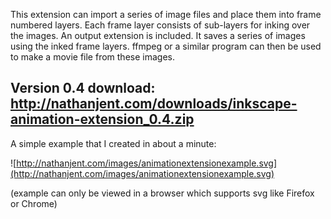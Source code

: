 This extension can import a series of image files and place them into frame numbered layers. Each frame layer consists of sub-layers for inking over the images. An output extension is included. It saves a series of images using the inked frame layers. ffmpeg or a similar program can then be used to make a movie file from these images.

## Version 0.4 download: http://nathanjent.com/downloads/inkscape-animation-extension_0.4.zip ##

A simple example that I created in about a minute:

![http://nathanjent.com/images/animationextensionexample.svg](http://nathanjent.com/images/animationextensionexample.svg)

(example can only be viewed in a browser which supports svg like Firefox or Chrome)